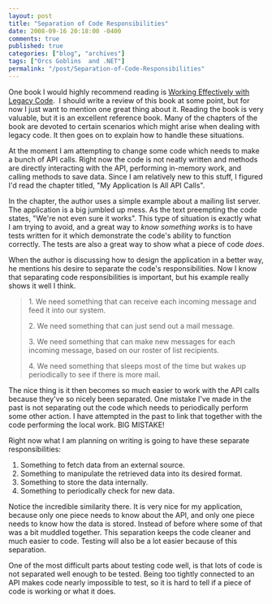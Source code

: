 ```yaml
---
layout: post
title: "Separation of Code Responsibilities"
date: 2008-09-16 20:18:00 -0400
comments: true
published: true
categories: ["blog", "archives"]
tags: ["Orcs Goblins  and .NET"]
permalink: "/post/Separation-of-Code-Responsibilities"
---
```

<!-- more -->

<p><img src="http://images.amazon.com/images/P/0131177052.01.MZZZZZZZ.jpg" alt="" align="right" /></p>
<p>One book I would highly recommend reading is <a href="http://www.amazon.com/Working-Effectively-Legacy-Robert-Martin/dp/0131177052" target="_blank">Working Effectively with Legacy Code</a>.&nbsp; I should write a review of this book at some point, but for now I just want to mention one great thing about it. Reading the book is very valuable, but it is an excellent reference book. Many of the chapters of the book are devoted to certain scenarios which might arise when dealing with legacy code. It then goes on to explain how to handle these situations.</p>
<p>At the moment I am attempting to change some code which needs to make a bunch of API calls. Right now the code is not neatly written and methods are directly interacting with the API, performing in-memory work, and calling methods to save data. Since I am relatively new to this stuff, I figured I'd read the chapter titled, "My Application Is All API Calls".</p>
<p>In the chapter, the author uses a simple example about a mailing list server. The application is a big jumbled up mess. As the text preempting the code states, "We're not even sure it works". This type of situation is exactly what I am trying to avoid, and a great way to <em>know something works</em> is to have tests written for it which demonstrate the code's ability to function correctly. The tests are also a great way to show what a piece of code <em>does</em>.</p>
<p>When the author is discussing how to design the application in a better way, he mentions his desire to separate the code's responsibilities. Now I know that separating code responsibilities is important, but his example really shows it well I think.</p>
<blockquote>
<p>1. We need something that can receive each incoming message and feed it into our system.</p>
<p>2. We need something that can just send out a mail message.</p>
<p>3. We need something that can make new messages for each incoming message, based on our roster of list recipients.</p>
<p>4. We need something that sleeps most of the time but wakes up periodically to see if there is more mail.</p>
</blockquote>
<p>The nice thing is it then becomes so much easier to work with the API calls because they've so nicely been separated. One mistake I've made in the past is not separating out the code which needs to periodically perform some other action. I have attempted in the past to link that together with the code performing the local work. BIG MISTAKE!</p>
<p>Right now what I am planning on writing is going to have these separate responsibilities:</p>
<ol>
<li>Something to fetch data from an external source.</li>
<li>Something to manipulate the retrieved data into its desired format.</li>
<li>Something to store the data internally.</li>
<li>Something to periodically check for new data.</li>
</ol>
<p>Notice the incredible similarity there. It is very nice for my application, because only one piece needs to know about the API, and only one piece needs to know how the data is stored. Instead of before where some of that was a bit muddled together. This separation keeps the code cleaner and much easier to code. Testing will also be a lot easier because of this separation.</p>
<p>One of the most difficult parts about testing code well, is that lots of code is not separated well enough to be tested. Being too tightly connected to an API makes code nearly impossible to test, so it is hard to tell if a piece of code is working or what it does.</p>
